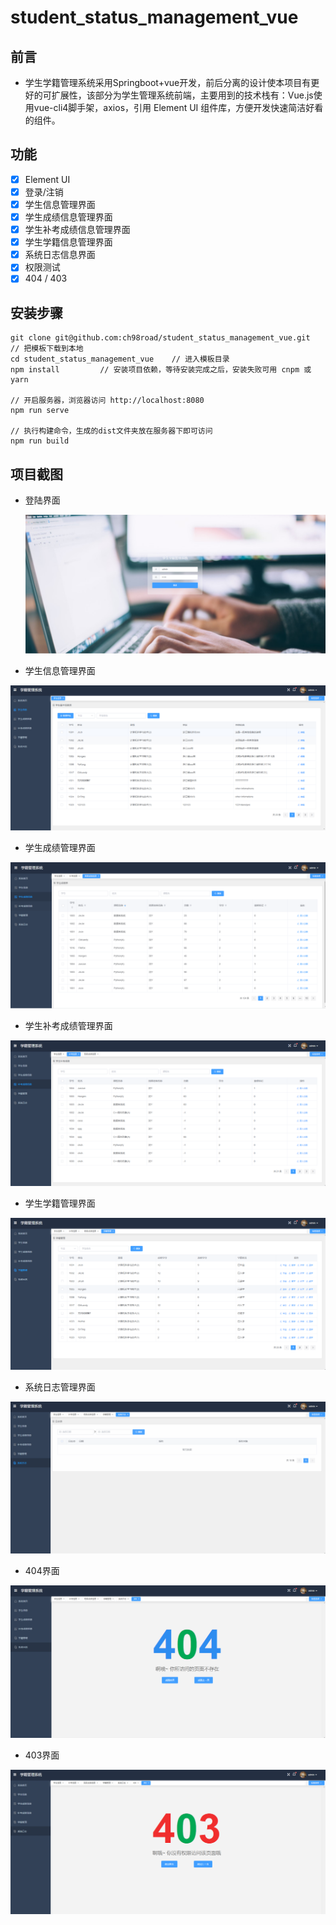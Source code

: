 # student_status_management_vue

## 前言

- 学生学籍管理系统采用Springboot+vue开发，前后分离的设计使本项目有更好的可扩展性，该部分为学生管理系统前端，主要用到的技术栈有：Vue.js使用vue-cli4脚手架，axios，引用 Element UI 组件库，方便开发快速简洁好看的组件。

## 功能

-   [x] Element UI
-   [x] 登录/注销
-   [x] 学生信息管理界面
-   [x] 学生成绩信息管理界面
-   [x] 学生补考成绩信息管理界面
-   [x] 学生学籍信息管理界面
-   [x] 系统日志信息界面
-   [x] 权限测试
-   [x] 404 / 403

## 安装步骤

```
git clone git@github.com:ch98road/student_status_management_vue.git      // 把模板下载到本地
cd student_status_management_vue    // 进入模板目录
npm install         // 安装项目依赖，等待安装完成之后，安装失败可用 cnpm 或 yarn

// 开启服务器，浏览器访问 http://localhost:8080
npm run serve

// 执行构建命令，生成的dist文件夹放在服务器下即可访问
npm run build
```

##  项目截图

- 登陆界面

	![image-20200702151854257](Img/image-20200702151854257.png)

- 学生信息管理界面

![image-20200702151958548](Img/image-20200702151958548.png)

- 学生成绩管理界面

![image-20200702152027519](Img/image-20200702152027519.png)

- 学生补考成绩管理界面

![image-20200702152045403](Img/image-20200702152045403.png)

- 学生学籍管理界面

![image-20200702152106080](Img/image-20200702152106080.png)

- 系统日志管理界面

![image-20200702152126082](Img/image-20200702152126082.png)

- 404界面

![image-20200702152154332](Img/image-20200702152154332.png)

- 403界面

![image-20200702152213756](Img/image-20200702152213756.png)